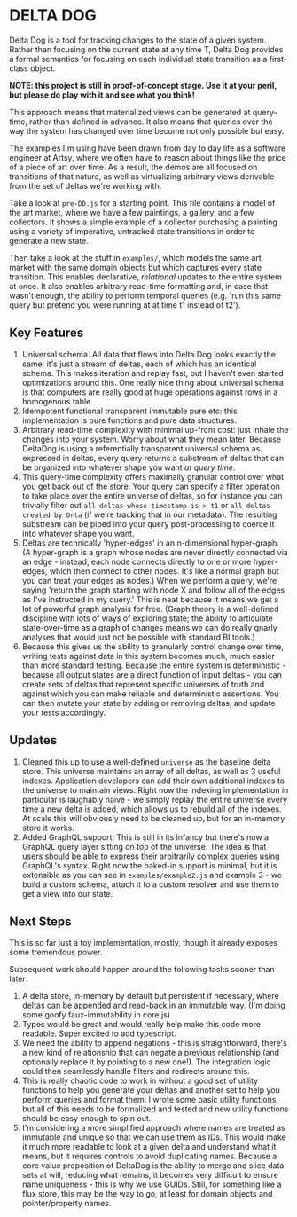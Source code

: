 # DELTA DOG
Delta Dog is a tool for tracking changes to the state of a given system. Rather than focusing on the current state at any time T, Delta Dog provides a formal semantics for focusing on each individual state transition as a first-class object.

**NOTE: this project is still in proof-of-concept stage. Use it at your peril, but please do play with it and see what you think!**

This approach means that materialized views can be generated at query-time, rather than defined in advance. It also means that queries over the way the system has changed over time become not only possible but easy.

The examples I'm using have been drawn from day to day life as a software engineer at Artsy, where we often have to reason about things like the price of a piece of art over time. As a result, the demos are all focused on transitions of that nature, as well as virtualizing arbitrary views derivable from the set of deltas we're working with.

Take a look at `pre-DD.js` for a starting point. This file contains a model of the art market, where we have a few paintings, a gallery, and a few collectors. It shows a simple example of a collector purchasing a painting using a variety of imperative, untracked state transitions in order to generate a new state.

Then take a look at the stuff in `examples/`, which models the same art market with the same domain objects but which captures every state transition. This enables declarative, _relational_ updates to the entire system at once. It also enables arbitrary read-time formatting and, in case that wasn't enough, the ability to perform temporal queries (e.g. 'run this same query but pretend you were running at at time t1 instead of t2').

## Key Features
  1. Universal schema. All data that flows into Delta Dog looks exactly the same: it's just a stream of deltas, each of which has an identical schema. This makes iteration and replay fast, but I haven't even started optimizations around this. One really nice thing about universal schema is that computers are really good at huge operations against rows in a homogenous table.
  2. Idempotent functional transparent immutable pure etc: this implementation is pure functions and pure data structures. 
  3. Arbitrary read-time complexity with minimal up-front cost: just inhale the changes into your system. Worry about what they mean later. Because DeltaDog is using a referentially transparent universal schema as expressed in deltas, every query returns a substream of deltas that can be organized into whatever shape you want _at query time_.
  4. This query-time complexity offers maximally granular control over what you get back out of the store. Your query can specify a filter operation to take place over the entire universe of deltas, so for instance you can trivially filter out `all deltas whose timestamp is > t1` or `all deltas created by Orta` (if we're tracking that in our metadata). The resulting substream can be piped into your query post-processing to coerce it into whatever shape you want.
  5. Deltas are technically 'hyper-edges' in an n-dimensional hyper-graph. (A hyper-graph is a graph whose nodes are never directly connected via an edge - instead, each node connects directly to one or more hyper-edges, which then connect to other nodes. It's like a normal graph but you can treat your edges as nodes.) When we perform a query, we're saying 'return the graph starting with node X and follow all of the edges as I've instructed in my query.' This is neat because it means we get a lot of powerful graph analysis for free. (Graph theory is a well-defined discipline with lots of ways of exploring state; the ability to articulate state-over-time as a graph of changes means we can do really gnarly analyses that would just not be possible with standard BI tools.)
  6. Because this gives us the ability to granularly control change over time, writing tests against data in this system becomes much, much easier than more standard testing. Because the entire system is deterministic - because all output states are a direct function of input deltas - you can create sets of deltas that represent specific universes of truth and against which you can make reliable and deterministic assertions. You can then mutate your state by adding or removing deltas, and update your tests accordingly.

## Updates
  1. Cleaned this up to use a well-defined `universe` as the baseline delta store. This universe maintains an array of all deltas, as well as 3 useful indexes. Application developers can add their own additional indexes to the universe to maintain views. Right now the indexing implementation in particular is laughably naive - we simply replay the entire universe every time a new delta is added, which allows us to rebuild all of the indexes. At scale this will obviously need to be cleaned up, but for an in-memory store it works.
  2. Added GraphQL support! This is still in its infancy but there's now a GraphQL query layer sitting on top of the universe. The idea is that users should be able to express their arbitrarily complex queries using GraphQL's syntax. Right now the baked-in support is minimal, but it is extensible as you can see in `examples/example2.js` and example 3 - we build a custom schema, attach it to a custom resolver and use them to get a view into our state.

## Next Steps

This is so far just a toy implementation, mostly, though it already exposes some tremendous power.

Subsequent work should happen around the following tasks sooner than later:
  1. A delta store, in-memory by default but persistent if necessary, where deltas can be appended and read-back in an immutable way. (I'm doing some goofy faux-immutability in core.js)
  2. Types would be great and would really help make this code more readable. Super excited to add typescript.
  3. We need the ability to append negations - this is straightforward, there's a new kind of relationship that can negate a previous relationship (and optionally replace it by pointing to a new one!). The integration logic could then seamlessly handle filters and redirects around this.
  4. This is really chaotic code to work in without a good set of utility functions to help you generate your deltas and another set to help you perform queries and format them. I wrote some basic utility functions, but all of this needs to be formalized and tested and new utility functions should be easy enough to spin out.
  5. I'm considering a more simplified approach where names are treated as immutable and unique so that we can use them as IDs. This would make it much more readable to look at a given delta and understand what it means, but it requires controls to avoid duplicating names. Because a core value proposition of DeltaDog is the ability to merge and slice data sets at will, reducing what remains, it becomes very difficult to ensure name uniqueness - this is why we use GUIDs. Still, for something like a flux store, this may be the way to go, at least for domain objects and pointer/property names.